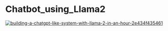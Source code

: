 # Chatbot_using_Llama2
<a target="_blank" href="https://github-readme-medium-recent-article.vercel.app/medium/@soumyadeepdas295/0"><img src="https://github-readme-medium-recent-article.vercel.app/medium/@soumyadeepdas295/building-a-chatgpt-like-system-with-llama-2-in-an-hour-2e434f435461" alt="building-a-chatgpt-like-system-with-llama-2-in-an-hour-2e434f435461">

